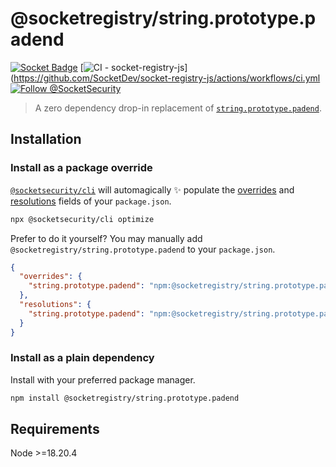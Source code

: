 # @socketregistry/string.prototype.padend

[![Socket Badge](https://socket.dev/api/badge/npm/package/@socketregistry/string.prototype.padend)](https://socket.dev/npm/package/@socketregistry/string.prototype.padend)
[![CI - socket-registry-js](https://github.com/SocketDev/socket-registry-js/actions/workflows/ci.yml/badge.svg)](https://github.com/SocketDev/socket-registry-js/actions/workflows/ci.yml
[![Follow @SocketSecurity](https://img.shields.io/twitter/follow/SocketSecurity?style=social)](https://twitter.com/SocketSecurity)

> A zero dependency drop-in replacement of
> [`string.prototype.padend`](https://www.npmjs.com/package/string.prototype.padend).

## Installation

### Install as a package override

[`@socketsecurity/cli`](https://www.npmjs.com/package/@socketsecurity/cli) will
automagically :sparkles: populate the
[overrides](https://docs.npmjs.com/cli/v9/configuring-npm/package-json#overrides)
and [resolutions](https://yarnpkg.com/configuration/manifest#resolutions) fields
of your `package.json`.

```sh
npx @socketsecurity/cli optimize
```

Prefer to do it yourself? You may manually add
`@socketregistry/string.prototype.padend` to your `package.json`.

```json
{
  "overrides": {
    "string.prototype.padend": "npm:@socketregistry/string.prototype.padend@^1"
  },
  "resolutions": {
    "string.prototype.padend": "npm:@socketregistry/string.prototype.padend@^1"
  }
}
```

### Install as a plain dependency

Install with your preferred package manager.

```sh
npm install @socketregistry/string.prototype.padend
```

## Requirements

Node &gt;=18.20.4
